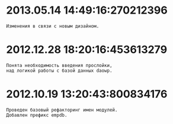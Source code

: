 
# 2013.05.14 14:49:16:270212396

    Изменения в связи с новым дизайном.

# 2012.12.28 18:20:16:453613279

    Понята необходимость введения прослойки,
    над логикой работы с базой данных daowp.

# 2012.10.19 13:20:43:800834176

    Проведен базовый рефакторинг имен модулей.
    Добавлен префикс empdb.
